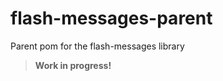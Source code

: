 flash-messages-parent
=====================

Parent pom for the flash-messages library

> **Work in progress!**
